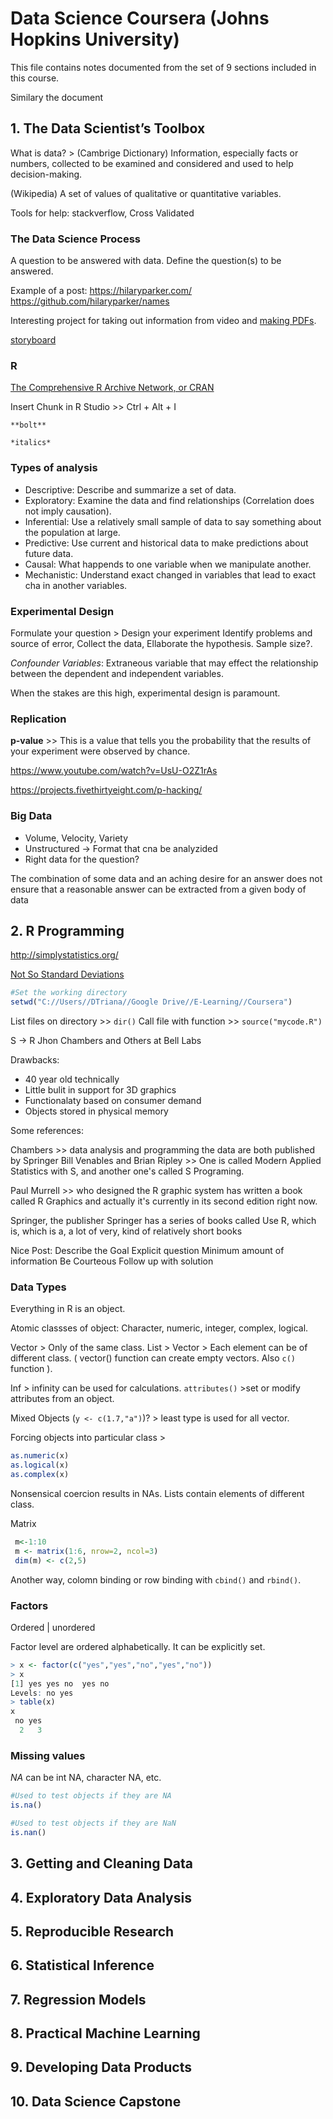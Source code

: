 # Data Science Coursera (Johns Hopkins University) 

This file contains notes documented from the set of 9 sections included in this course. 

Similary the document 

## 1. The Data Scientist’s Toolbox


What is data? > (Cambrige Dictionary) Information, especially facts or numbers, collected to be examined and considered and used to help decision-making.

(Wikipedia) A set of values of qualitative or quantitative variables.

Tools for help: stackverflow, Cross Validated

### The Data Science Process

A question to be answered with data.
Define the question(s) to be answered.

Example of a post: https://hilaryparker.com/
https://github.com/hilaryparker/names

Interesting project for taking out information from video and [making PDFs](http://syntaxi.net/2013/01/20/storyboard/).

[storyboard](https://github.com/markolson/storyboard)

###  R
[The Comprehensive R Archive Network, or CRAN](https://cran.r-project.org/)

Insert Chunk in R Studio >> Ctrl + Alt + I

`**bolt** `

`*italics*`

### Types of analysis

- Descriptive: Describe and summarize a set of data.
- Exploratory: Examine the data and find relationships (Correlation does not imply causation).
- Inferential: Use a relatively small sample of data to say something about the population at large.
- Predictive: Use current and historical data to make predictions about  future data.
- Causal: What happends to one variable when we manipulate another.
- Mechanistic: Understand exact changed in variables that lead to exact cha in another variables.



### Experimental Design 

Formulate your question > Design your experiment
Identify problems and source of error, Collect the data, Ellaborate the hypothesis. Sample size?.

*Confounder Variables*: Extraneous variable that may effect the relationship between the dependent and independent variables.

When the stakes are this high, experimental design is paramount.

### Replication

**p-value** >> This is a value that tells you the probability that the results of your experiment were observed by chance.

https://www.youtube.com/watch?v=UsU-O2Z1rAs

https://projects.fivethirtyeight.com/p-hacking/

### Big Data

 - Volume, Velocity, Variety
 - Unstructured -> Format that cna be analyzided 
 - Right data for the question?

 The combination of some data and an aching desire for an answer does not ensure that a reasonable answer can be extracted from a given body of data


## 2. R Programming


http://simplystatistics.org/ 

 [Not So Standard Deviations](https://soundcloud.com/nssd-podcast)

```r
#Set the working directory
setwd("C://Users//DTriana//Google Drive//E-Learning//Coursera")
```
List files on directory >> `dir()` 
Call file with function >> `source("mycode.R")`

S -> R Jhon Chambers and Others at Bell Labs

Drawbacks:
 - 40 year old technically
 - Little bulit in support for 3D graphics
 - Functionalaty based on consumer demand
 - Objects stored in physical memory

Some references:

Chambers >> data analysis and programming the data are both published by Springer
Bill Venables and Brian Ripley >> One is called Modern Applied Statistics with S, and another one's called S Programing.

Paul Murrell >> who designed the R graphic system has written a book called R Graphics and actually it's currently in its second edition right now. 

Springer, the publisher Springer has a series of books called Use R, which is, which is a, a lot of very, kind of relatively short books

Nice Post: 
Describe the Goal
Explicit question 
Minimum amount of information
Be Courteous
Follow up with solution

### Data Types 
Everything in R is an object.

Atomic classses of object: Character, numeric, integer, complex, logical.

Vector > Only of the same class.
List > Vector > Each element can be of different class. ( vector() function can create empty vectors. Also `c()` function ).

Inf > infinity can be used for calculations.
`attributes()` >set or modify attributes from an object.

Mixed Objects (``` y <- c(1.7,"a") ```)? > least type is used for all vector.

Forcing objects into particular class >

```r
as.numeric(x)
as.logical(x)
as.complex(x)
```

Nonsensical coercion results in NAs.
Lists contain elements of different class. 

Matrix
```r
 m<-1:10
 m <- matrix(1:6, nrow=2, ncol=3)
 dim(m) <- c(2,5)
```
Another way, colomn binding or row binding with `cbind()` and `rbind()`.

### Factors
Ordered | unordered

Factor level are ordered alphabetically. It can be explicitly set.

```r
> x <- factor(c("yes","yes","no","yes","no"))
> x
[1] yes yes no  yes no 
Levels: no yes
> table(x)
x
 no yes 
  2   3 
```

### Missing values

*NA* can be int NA, character NA, etc.

```r
#Used to test objects if they are NA
is.na() 

#Used to test objects if they are NaN
is.nan()
```


## 3. Getting and Cleaning Data

## 4. Exploratory Data Analysis

## 5. Reproducible Research

## 6. Statistical Inference

## 7. Regression Models

## 8. Practical Machine Learning

## 9. Developing Data Products

## 10. Data Science Capstone